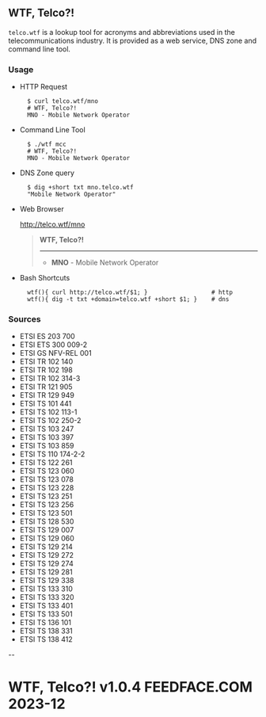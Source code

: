 
## WTF, Telco?!

`telco.wtf` is a lookup tool for acronyms and abbreviations used in the telecommunications industry. It is provided as a web service, DNS zone and command line tool. 

### Usage


* HTTP Request

		$ curl telco.wtf/mno
		# WTF, Telco?!
		MNO - Mobile Network Operator

* Command Line Tool

		$ ./wtf mcc
		# WTF, Telco?!
		MNO - Mobile Network Operator

* DNS Zone query

		$ dig +short txt mno.telco.wtf
		"Mobile Network Operator"
	    

* Web Browser

	<http://telco.wtf/mno>
  >
  >  **WTF, Telco?!** 
  >  
  >  ---
  >
  >  * **MNO** - Mobile Network Operator
  >  


* Bash Shortcuts

		wtf(){ curl http://telco.wtf/$1; }                  # http
		wtf(){ dig -t txt +domain=telco.wtf +short $1; }    # dns



### Sources

  * ETSI ES 203 700
  * ETSI ETS 300 009-2
  * ETSI GS NFV-REL 001
  * ETSI TR 102 140
  * ETSI TR 102 198
  * ETSI TR 102 314-3
  * ETSI TR 121 905
  * ETSI TR 129 949
  * ETSI TS 101 441
  * ETSI TS 102 113-1
  * ETSI TS 102 250-2
  * ETSI TS 103 247
  * ETSI TS 103 397
  * ETSI TS 103 859
  * ETSI TS 110 174-2-2
  * ETSI TS 122 261
  * ETSI TS 123 060
  * ETSI TS 123 078
  * ETSI TS 123 228
  * ETSI TS 123 251
  * ETSI TS 123 256
  * ETSI TS 123 501
  * ETSI TS 128 530
  * ETSI TS 129 007
  * ETSI TS 129 060
  * ETSI TS 129 214
  * ETSI TS 129 272
  * ETSI TS 129 274
  * ETSI TS 129 281
  * ETSI TS 129 338
  * ETSI TS 133 310
  * ETSI TS 133 320
  * ETSI TS 133 401
  * ETSI TS 133 501
  * ETSI TS 136 101
  * ETSI TS 138 331
  * ETSI TS 138 412


--
 # WTF, Telco?! v1.0.4 FEEDFACE.COM 2023-12

